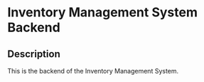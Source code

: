 # Inventory Management System Backend

## Description

This is the backend of the Inventory Management System.